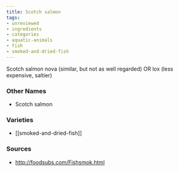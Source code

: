 ```yaml
---
title: Scotch salmon
tags:
- unreviewed
- ingredients
- categories
- aquatic-animals
- fish
- smoked-and-dried-fish
---
```

Scotch salmon nova (similar, but not as well regarded) OR lox (less expensive, saltier)

### Other Names

* Scotch salmon

### Varieties

* [[smoked-and-dried-fish]]

### Sources
* http://foodsubs.com/Fishsmok.html
